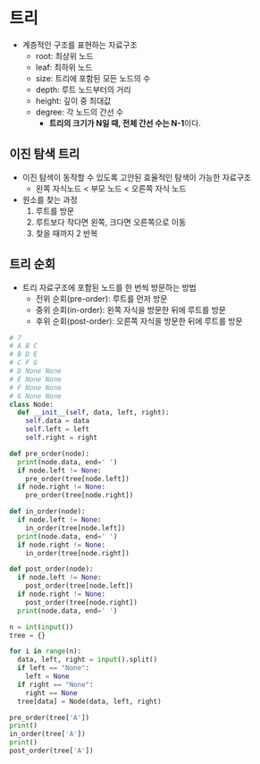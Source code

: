 # 트리

- 계층적인 구조를 표현하는 자료구조
  - root: 최상위 노드
  - leaf: 최하위 노드
  - size: 트리에 포함된 모든 노드의 수
  - depth: 루트 노드부터의 거리
  - height: 깊이 중 최대값
  - degree: 각 노드의 간선 수
    - **트리의 크기가 N일 때, 전체 간선 수는 N-1**이다.

## 이진 탐색 트리

- 이진 탐색이 동작할 수 있도록 고안된 효율적인 탐색이 가능한 자료구조
  - 왼쪽 자식노드 < 부모 노드 < 오른쪽 자식 노드
- 원소를 찾는 과정
  1. 루트를 방문
  2. 루트보다 작다면 왼쪽, 크다면 오른쪽으로 이동
  3. 찾을 때까지 2 반복

## 트리 순회

- 트리 자료구조에 포함된 노드를 한 번씩 방문하는 방법
  - 전위 순회(pre-order): 루트를 먼저 방문
  - 중위 순회(in-order): 왼쪽 자식을 방문한 뒤에 루트를 방문
  - 후위 순회(post-order): 오른쪽 자식을 방문한 뒤에 루트를 방문

```py
# 7
# A B C
# B D E
# C F G
# D None None
# E None None
# F None None
# G None None
class Node:
  def __init__(self, data, left, right):
    self.data = data
    self.left = left
    self.right = right

def pre_order(node):
  print(node.data, end=' ')
  if node.left != None:
    pre_order(tree[node.left])
  if node.right != None:
    pre_order(tree[node.right])

def in_order(node):
  if node.left != None:
    in_order(tree[node.left])
  print(node.data, end=' ')
  if node.right != None:
    in_order(tree[node.right])

def post_order(node):
  if node.left != None:
    post_order(tree[node.left])
  if node.right != None:
    post_order(tree[node.right])
  print(node.data, end=' ')

n = int(input())
tree = {}

for i in range(n):
  data, left, right = input().split()
  if left == "None":
    left = None
  if right == "None":
    right == None
  tree[data] = Node(data, left, right)

pre_order(tree['A'])
print()
in_order(tree['A'])
print()
post_order(tree['A'])
```
